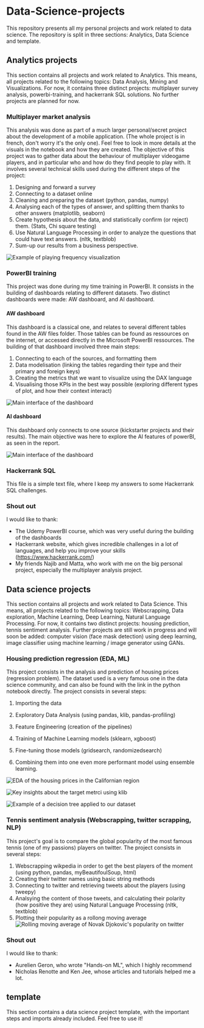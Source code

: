 # Data-Science-projects

This repository presents all my personal projects and work related to data science. The repository is split in three sections: Analytics, Data Science and template.

## Analytics projects

This section contains all projects and work related to Analytics. This means, all projects related to the following topics: Data Analysis, Mining and Visualizations. 
For now, it contains three distinct projects: multiplayer survey analysis, powerbi-training, and hackerrank SQL solutions. No further projects are planned for now.

### Multiplayer market analysis

This analysis was done as part of a much larger personal/secret project about the development of a mobile application. (The whole project is in french, don't worry it's the only one). Feel free to look in more details at the visuals in the notebook and how they are created.
The objective of this project was to gather data about the behaviour of multiplayer videogame players, and in particular who and how do they find people to play with. It involves several technical skills used during the different steps of the project:

1. Designing and forward a survey
2. Connecting to a dataset online
3. Cleaning and preparing the dataset (python, pandas, numpy)
4. Analysing each of the types of answer, and splitting them thanks to other answers (matplotlib, seaborn)
5. Create hypothesis about the data, and statistically confirm (or reject) them. (Stats, Chi square testing)
6. Use Natural Language Processing in order to analyze the questions that could have text answers. (nltk, textblob)
6. Sum-up our results from a business perspective.


![Example of playing frequency visualization](https://github.com/grillon6u/Data-Science-projects/blob/main/template%26images/images/marketAnalysis.PNG)

### PowerBI training

This project was done during my time training in PowerBI. It consists in the building of dashboards relating to different datasets. Two distinct dashboards were made: AW dashboard, and AI dashboard.

#### AW dashboard

This dashboard is a classical one, and relates to several different tables found in the AW files folder. Those tables can be found as ressources on the internet, or accessed directly in the Microsoft PowerBI ressources.
The building of that dashboard involved three main steps:

1. Connecting to each of the sources, and formatting them
2. Data modelisation (linking the tables regarding their type and their primary and foreign keys)
3. Creating the metrics that we want to visualize using the DAX language
4. Visualising those KPIs in the best way possible (exploring different types of plot, and how their context interact)

![Main interface of the dashboard](https://github.com/grillon6u/Data-Science-projects/blob/main/template%26images/images/pBI_AW.PNG)
#### AI dashboard

This dashboard only connects to one source (kickstarter projects and their results). The main objective was here to explore the AI features of powerBI, as seen in the report.

![Main interface of the dashboard](https://github.com/grillon6u/Data-Science-projects/blob/main/template%26images/images/pBI_AI.PNG)

### Hackerrank SQL

This file is a simple text file, where I keep my answers to some Hackerrank SQL challenges.

### Shout out

I would like to thank:
- The Udemy PowerBI course, which was very useful during the building of the dashboards
- Hackerrank website, which gives incredible challenges in a lot of languages, and help you improve your skills (https://www.hackerrank.com/)
- My friends Najib and Matta, who work with me on the big personal project, especially the multiplayer analysis project.

## Data science projects

This section contains all projects and work related to Data Science. This means, all projects related to the following topics: Webscrapping, Data exploration, Machine Learning, Deep Learning, Natural Language Processing.
For now, it contains two distinct projects: housing prediction, tennis sentiment analysis.
Further projects are still work in progress and will soon be added: computer vision (face mask detection) using deep learning, image classifier using machine learning / image generator using GANs.

### Housing prediction regression (EDA, ML)

This project consists in the analysis and prediction of housing prices (regression problem). The dataset used is a very famous one in the data science community, and can also be found with the link in the python notebook directly.
The project consists in several steps:

1. Importing the data
2. Exploratory Data Analysis (using pandas, klib, pandas-profiling)


3. Feature Engineering (creation of the pipelines)
4. Training of Machine Learning models (sklearn, xgboost)

5. Fine-tuning those models (gridsearch, randomizedsearch)
6. Combining them into one even more performant model using ensemble learning.

![EDA of the housing prices in the Californian region](https://github.com/grillon6u/Data-Science-projects/blob/main/template%26images/images/screenHouse.PNG)

![Key insights about the target metrci using klib](https://github.com/grillon6u/Data-Science-projects/blob/main/template%26images/images/housingEDA.PNG)

![Example of a decision tree applied to our dataset](https://github.com/grillon6u/Data-Science-projects/blob/main/template%26images/images/DecisionTree.PNG)

### Tennis sentiment analysis (Webscrapping, twitter scrapping, NLP)

This project's goal is to compare the global popularity of the most famous tennis (one of my passions) players on twitter. The project consists in several steps:
1. Webscrapping wikpedia in order to get the best players of the moment (using python, pandas, myBeautifoulSoup, html)
2. Creating their twitter names using basic string methods
3. Connecting to twitter and retrieving tweets about the players (using tweepy)
4. Analsying the content of those tweets, and calculating their polarity (how positive they are) using Natural Language Processing (nltk, textblob)
5. Plotting their popularity as a rollong moving average
![Rolling moving average of Novak Djokovic's popularity on twitter](https://github.com/grillon6u/Data-Science-projects/blob/main/template%26images/images/Djokovic.PNG)

### Shout out
I would like to thank:
- Aurelien Geron, who wrote "Hands-on ML", which I highly recommend
- Nicholas Renotte and Ken Jee, whose articles and tutorials helped me a lot.

## template

This section contains a data science project template, with the important steps and imports already included. Feel free to use it!
